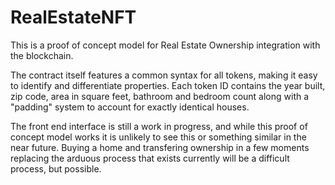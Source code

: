 # RealEstateNFT

This is a proof of concept model for Real Estate Ownership integration with the blockchain. 

The contract itself features a common syntax for all tokens, making it easy to identify and differentiate properties. Each token ID contains the year built, zip code, area in square feet, bathroom and bedroom count along with a "padding" system to account for exactly identical houses. 

The front end interface is still a work in progress, and while this proof of concept model works it is unlikely to see this or something similar in the near future. Buying a home and transfering ownership in a few moments replacing the arduous process that exists currently will be a difficult process, but possible.
